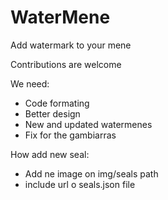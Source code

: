# WaterMene
Add watermark to your mene

Contributions are welcome

We need:

- Code formating
- Better design
- New and updated watermenes
- Fix for the gambiarras


How add new seal:

- Add ne image on img/seals path
- include url o seals.json file